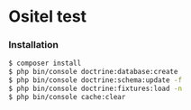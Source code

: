 Ositel test
================

### Installation
```sh
$ composer install
$ php bin/console doctrine:database:create
$ php bin/console doctrine:schema:update -f
$ php bin/console doctrine:fixtures:load -n
$ php bin/console cache:clear
```
